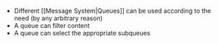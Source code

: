 - Different [[Message System|Queues]] can be used according to the need (by any arbitrary reason)
- A queue can filter content
- A queue can select the appropriate subqueues